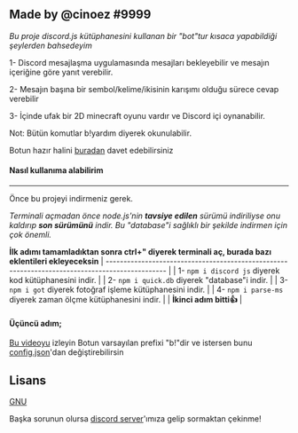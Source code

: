 ## Made by @cinoez #9999

_Bu proje discord.js kütüphanesini kullanan bir "bot"tur kısaca yapabildiği şeylerden bahsedeyim_

1- Discord mesajlaşma uygulamasında mesajları bekleyebilir ve mesajın içeriğine göre yanıt verebilir.

2- Mesajın başına bir sembol/kelime/ikisinin karışımı olduğu sürece cevap verebilir

3- İçinde ufak bir 2D minecraft oyunu vardır ve Discord içi oynanabilir.

Not: Bütün komutlar b!yardım diyerek okunulabilir.

Botun hazır halini [buradan](https://discord.com/oauth2/authorize?client_id=723174680747311124&scope=bot&permissions=0) davet edebilirsiniz

#### Nasıl kullanıma alabilirim

---

Önce bu projeyi indirmeniz gerek.

_Terminali açmadan önce node.js'nin **tavsiye edilen** sürümü indiriliyse onu kaldırıp **son sürümünü** indir. Bu "database"i sağlıklı bir şekilde indirmen için çok önemli._

**İlk adımı tamamladıktan sonra ctrl+" diyerek terminali aç, burada bazı eklentileri ekleyeceksin**
| ----------------------------------------------------------------------------------------------- |
| 1- `npm i discord js` diyerek kod kütüphanesini indir. |
| 2- `npm i quick.db` diyerek "database"i indir. |
| 3- `npm i got` diyerek fotoğraf işleme kütüphanesini indir. |
| 4- `npm i parse-ms` diyerek zaman ölçme kütüphanesini indir. |
| **İkinci adım bitti👍** |

#### Üçüncü adım;

[Bu videoyu](https://www.youtube.com/watch?v=24zueyPoHMQ) izleyin
Botun varsayılan prefixi "b!"dir ve istersen bunu [config.json](https://github.com/cinoez/shitbot/blob/master/config.json)'dan değiştirebilirsin

## Lisans

[GNU](https://choosealicense.com/licenses/gpl-3.0/)

Başka sorunun olursa [discord server](https://discord.gg/9kr9CHN)'ımıza gelip sormaktan çekinme!
